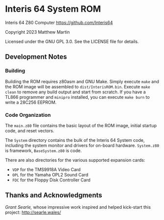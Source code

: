 # Interis 64 System ROM

Interis 64 Z80 Computer
https://github.com/Interis64

Copyright 2023 Matthew Martin

Licensed under the GNU GPL 3.0. See the LICENSE file for details.

## Development Notes

### Building
Building the ROM requires z80asm and GNU Make.
Simply execute `make` and the ROM image will be assembled to `dist/InterisROM.bin`.
Execute `make clean` to remove any build output and start from scratch.
If you have a TL866 programmer and `minipro` installed, you can execute `make burn` to write a 28C256 EEPROM.

### Code Organization
The `main.z80` file contains the basic layout of the ROM image, initial startup code, and reset vectors.

The `System` directory contains the bulk of the Interis 64 System code, including the system monitor and drivers for on-board hardware. `System.z80` is framework, `BaseSystem.z80` is code.

There are also directories for the various supported expansion cards:
- `VDP` for the TMS9918A Video Card
- `OPL` for the Yamaha OPL2 Sound Card
- `FDC` for the Floppy Disk Controller Card

## Thanks and Acknowledgments
*Grant Searle,* whose impressive work inspired and helped kick-start this project:
http://searle.wales/
